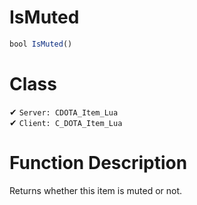 # IsMuted
```js	
bool IsMuted()
```
# Class
✔ `Server: CDOTA_Item_Lua`  
✔ `Client: C_DOTA_Item_Lua`  

# Function Description
Returns whether this item is muted or not.
